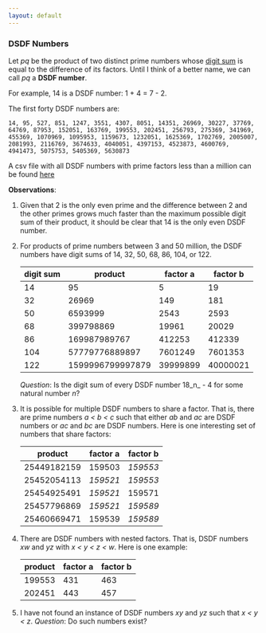 ```yaml
---
layout: default
---
```


### DSDF Numbers 

Let _pq_ be the product of two distinct prime numbers whose [digit sum](https://en.wikipedia.org/wiki/Digit_sum) is equal to the difference of its factors. Until I think of a better name, we can call _pq_ a **DSDF number**.

For example, 14 is a DSDF number: 1 + 4 = 7 - 2.

The first forty DSDF numbers are:
```
14, 95, 527, 851, 1247, 3551, 4307, 8051, 14351, 26969, 30227, 37769, 64769, 87953, 152051, 163769, 199553, 202451, 256793, 275369, 341969, 455369, 1070969, 1095953, 1159673, 1232051, 1625369, 1702769, 2005007, 2081993, 2116769, 3674633, 4040051, 4397153, 4523873, 4600769, 4941473, 5075753, 5405369, 5630873
```

A csv file with all DSDF numbers with prime factors less than a million can be found [here](./assets/valsMillion.csv)

**Observations**:
1. Given that 2 is the only even prime and the difference between 2 and the other primes grows much faster than the maximum possible digit sum of their product, it should be clear that 14 is the only even DSDF number.

2. For products of prime numbers between 3 and 50 million, the DSDF numbers have digit sums of 14, 32, 50, 68, 86, 104, or 122. 

    digit sum | product          | factor a | factor b
    --------- | ---------------- | -------- | ---------
    14        | 95               | 5        | 19
    32        | 26969            | 149      | 181
    50        | 6593999          | 2543     | 2593
    68        | 399798869        | 19961    | 20029
    86        | 169987989767     | 412253   | 412339
    104       | 57779776889897   | 7601249  | 7601353
    122       | 1599996799997879 | 39999899 | 40000021

    _Question_: Is the digit sum of every DSDF number 18_n_ - 4 for some natural number _n_?
    
3. It is possible for multiple DSDF numbers to share a factor. That is, there are prime numbers _a < b < c_ such that either _ab_ and _ac_ are DSDF numbers or _ac_ and _bc_ are DSDF numbers. Here is one interesting set of numbers that share factors:

    product     | factor a | factor b
    ----------- | -------- | -----------
    25449182159 | 159503   | _159553_
    25452054113 | _159521_ | _159553_
    25454925491 | _159521_ | 159571
    25457796869 | _159521_ | _159589_
    25460669471 | 159539   | _159589_

4. There are DSDF numbers with nested factors. That is, DSDF numbers _xw_ and _yz_ with _x < y < z < w_. Here is one example:

    product | factor a | factor b
    ------- | -------- | --------
    199553  | 431      | 463
    202451  | 443      | 457

5. I have not found an instance of DSDF numbers _xy_ and _yz_ such that _x < y < z_. _Question_: Do such numbers exist?
